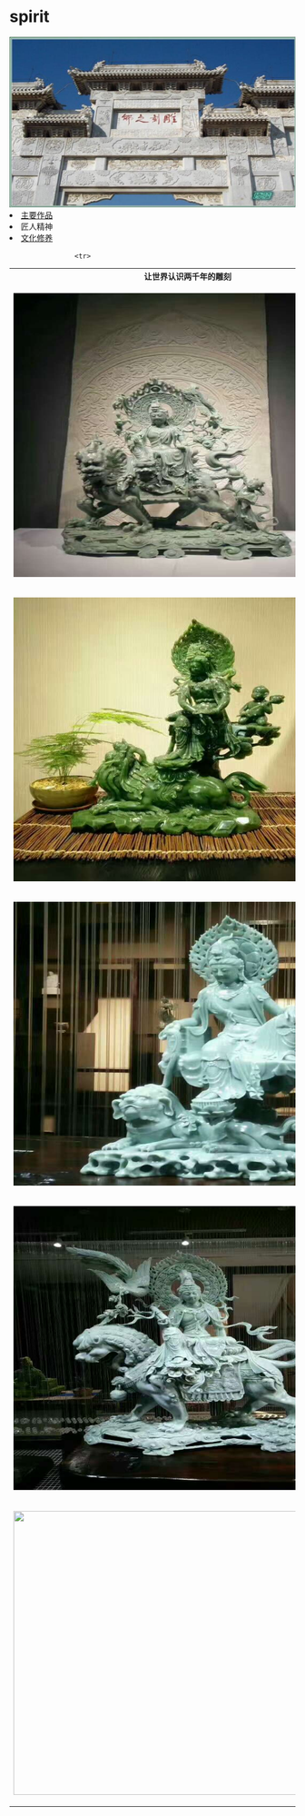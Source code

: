 # spirit
<html>
<head>
<meta charset="utf-8"/>
         
	      	
<img src="https://github.com/liruida/cangku1/blob/master/5.jpg?raw=true" width="1400px" height="300px">
<li><a href="https://liruida.github.io/weixin/">主要作品</a></li>

<li>匠人精神</li>
<li><a href="https://liruida.github.io/culture/">文化修养</a></li>
<table>
<tr>
<th colspan="2">让世界认识两千年的雕刻</th>
</tr>
<tr>
<td><p> <img src="https://github.com/liruida/cangku1/blob/master/6.jpg?raw=true" width="600" height="500" /></p>
</td>
<td></td>
</tr>

<tr>
<td><p> <img src="https://github.com/liruida/cangku1/blob/master/7.jpg?raw=true
" width="600" height="500" /></p>
</td>
<td></td>
</tr>
<tr>
<td><p> <img src="https://github.com/liruida/cangku1/blob/master/8.jpg?raw=true
" width="600" height="500" /></p>
</td>
<td></td>
</tr>
<tr>
<td><p> <img src="https://github.com/liruida/cangku1/blob/master/10.jpg?raw=true
" width="600" height="500" /></p>
</td>
<td></td>
</tr>


					<tr>
<td><p> <img src="https://github.com/liruida/cangku1/blob/master/11.jpg?raw=true

" width="600" height="500" /></p>
</td>
<td></td>
</tr>
</table>
      
      
  </body>
</html>

